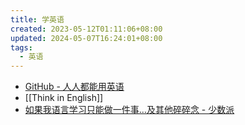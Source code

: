 ```yaml
---
title: 学英语
created: 2023-05-12T01:11:06+08:00
updated: 2024-05-07T16:24:01+08:00
tags:
  - 英语
---
```


- [GitHub - 人人都能用英语](https://github.com/xiaolai/everyone-can-use-english/tree/master)
- [[Think in English]]
- [如果我语言学习只能做一件事…及其他碎碎念 - 少数派](https://sspai.com/post/85611)
